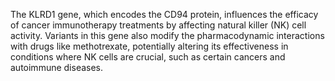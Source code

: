 The KLRD1 gene, which encodes the CD94 protein, influences the efficacy of cancer immunotherapy treatments by affecting natural killer (NK) cell activity. Variants in this gene also modify the pharmacodynamic interactions with drugs like methotrexate, potentially altering its effectiveness in conditions where NK cells are crucial, such as certain cancers and autoimmune diseases.